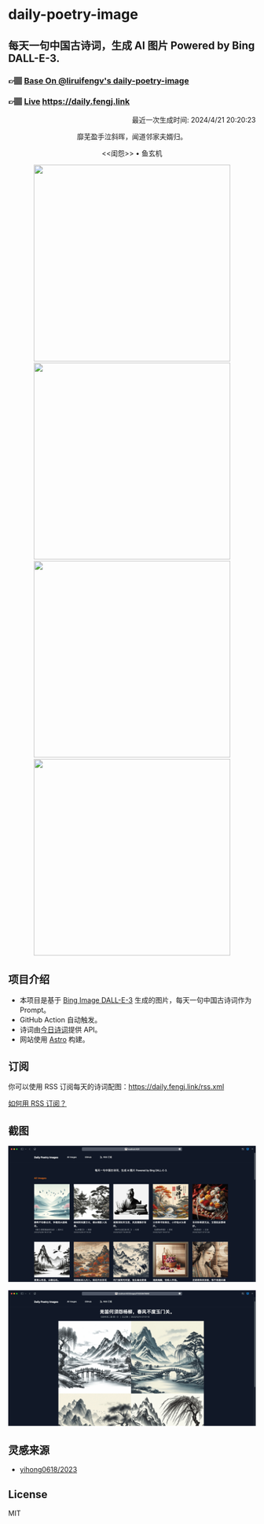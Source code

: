 
# daily-poetry-image

## 每天一句中国古诗词，生成 AI 图片 Powered by Bing DALL-E-3.

### 👉🏽 [Base On @liruifengv's daily-poetry-image](https://github.com/liruifengv/daily-poetry-image)

### 👉🏽 [Live](https://daily.fengj.link) https://daily.fengj.link

<p align="right">
  最近一次生成时间: 2024/4/21 20:20:23
</p>
<p align="center">
靡芜盈手泣斜晖，闻道邻家夫婿归。
</p>
<p align="center">
<<闺怨>> • 鱼玄机
</p>
<p align="center">
<img src="https://tse3.mm.bing.net/th/id/OIG1.FIvNQDfy5ITqj6VF6uvs" height="400" width="400" />
<img src="https://tse1.mm.bing.net/th/id/OIG1.kaVuZIXXcxO0bYh5A1Cm" height="400" width="400" />
<img src="https://tse1.mm.bing.net/th/id/OIG1.tM4I6nYV1qBHCnm9qGCI" height="400" width="400" />
<img src="https://tse4.mm.bing.net/th/id/OIG1.vXpDG.G_raxZToGPEX6r" height="400" width="400" />
</p>

## 项目介绍

-   本项目是基于 [Bing Image DALL-E-3](https://www.bing.com/images/create) 生成的图片，每天一句中国古诗词作为 Prompt。
-   GitHub Action 自动触发。
-   诗词由[今日诗词](https://www.jinrishici.com/)提供 API。
-   网站使用 [Astro](https://astro.build) 构建。

## 订阅

你可以使用 RSS 订阅每天的诗词配图：https://daily.fengj.link/rss.xml

[如何用 RSS 订阅？](https://zhuanlan.zhihu.com/p/55026716)

## 截图

![图片列表](./screenshots/Snipaste_2023-12-28_21-00-26.png)

![图片详情](./screenshots/Snipaste_2023-12-28_21-00-53.png)

## 灵感来源

-   [yihong0618/2023](https://github.com/yihong0618/2023)

## License

MIT
